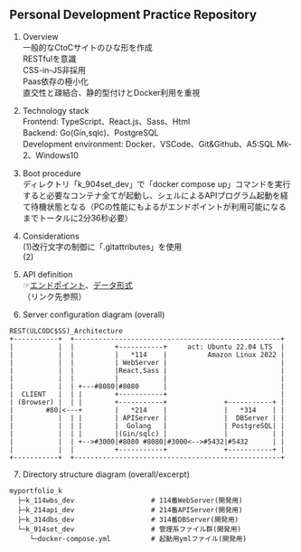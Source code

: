 ## Personal Development Practice Repository
1. Overview  
一般的なCtoCサイトのひな形を作成  
RESTfulを意識  
CSS-in-JS非採用  
Paas依存の極小化  
直交性と疎結合、静的型付けとDocker利用を重視  

2. Technology stack  
Frontend: TypeScript、React.js、Sass、Html  
Backend: Go(Gin,sqlc)、PostgreSQL  
Development environment: Docker、VSCode、Git&Github、A5:SQL Mk-2、Windows10  

3. Boot procedure  
ディレクトリ「k_904set_dev」で「docker compose up」コマンドを実行すると必要なコンテナ全てが起動し、シェルによるAPIプログラム起動を経て待機状態となる（PCの性能にもよるがエンドポイントが利用可能になるまでトータルに2分36秒必要）  

4. Considerations  
(1)改行文字の制御に「.gitattributes」を使用  
(2)  

5. API definition  
☞[エンドポイント](/k_214api_dev/README.md)、[データ形式](/k_214api_dev/README.md)  
（リンク先参照）  

6. Server configuration diagram (overall)  
```
REST(ULCODC$SS)_Architecture
+-----------+  +---------------------------------------------------+
|           |  |          +-----------+     act: Ubuntu 22.04 LTS  |
|           |  |          |   *114    |          Amazon Linux 2022 |
|           |  |          | WebServer |                            |
|           |  |          |React,Sass |                            |
|           |  |          |           |                            |
|           |  | +---#8080|#8080      |                            |
|  CLIENT   |  | |        +-----------+                            |
| (Browser) |  | |        +-----------+              +-----------+ |
|        #80|<---+        |   *214    |              |   *314    | |
|           |  | |        | APIServer |              |  DBServer | |
|           |  | |        |  Golang   |              | PostgreSQL| |
|           |  | |        |(Gin/sqlc) |              |           | |
|           |  | +-->#3000|#8080 #8080|#3000<-->#5432|#5432      | |
|           |  |          +-----------+              +-----------+ |
+-----------+  +---------------------------------------------------+
```
7. Directory structure diagram (overall/excerpt)  
```
myportfolio_k
  ├─k_114wbs_dev                   # 114番WebServer(開発用)
  ├─k_214api_dev                   # 214番APIServer(開発用)
  ├─k_314dbs_dev                   # 314番DBServer(開発用)
  └─k_914set_dev                   # 管理系ファイル群(開発用)
     └─docker-compose.yml          # 起動用ymlファイル(開発用)
```
<!-- -->